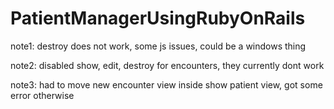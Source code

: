 # PatientManagerUsingRubyOnRails

note1: destroy does not work, some js issues, could be a windows thing

note2: disabled show, edit, destroy for encounters, they currently dont work

note3: had to move new encounter view inside show patient view, got some error otherwise
